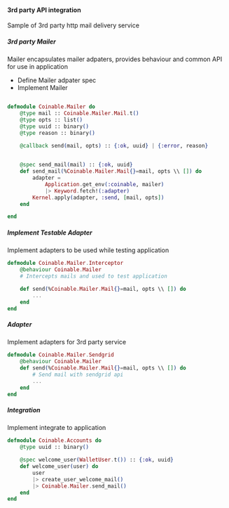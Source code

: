 #### 3rd party API integration
Sample of 3rd party http mail delivery service 

##### 3rd party Mailer
Mailer encapsulates mailer adpaters, provides behaviour and 
common API for use in application

- Define Mailer adpater spec
- Implement Mailer

```elixir

defmodule Coinable.Mailer do
    @type mail :: Coinable.Mailer.Mail.t()
    @type opts :: list()
    @type uuid :: binary()
    @type reason :: binary()

    @callback send(mail, opts) :: {:ok, uuid} | {:error, reason}

    
    @spec send_mail(mail) :: {:ok, uuid}
    def send_mail(%Coinable.Mailer.Mail{}=mail, opts \\ []) do
        adapter = 
            Application.get_env(:coinable, mailer)
            |> Keyword.fetch!(:adapter)
        Kernel.apply(adapter, :send, [mail, opts])
    end

end
```

##### Implement Testable Adapter
Implement adapters to be used while testing application

```elixir
defmodule Coinable.Mailer.Interceptor
    @behaviour Coinable.Mailer
    # Intercepts mails and used to test application

    def send(%Coinable.Mailer.Mail{}=mail, opts \\ []) do
        ...
    end
end
```

##### Adapter
Implement adapters for 3rd party service

```elixir
defmodule Coinable.Mailer.Sendgrid
    @behaviour Coinable.Mailer
    def send(%Coinable.Mailer.Mail{}=mail, opts \\ []) do
        # Send mail with sendgrid api
        ...
    end
end
```


##### Integration
Implement integrate to application
```elixir
defmodule Coinable.Accounts do
    @type uuid :: binary()

    @spec welcome_user(WalletUser.t()) :: {:ok, uuid}
    def welcome_user(user) do
        user
        |> create_user_welcome_mail()
        |> Coinable.Mailer.send_mail()
    end
end
```
